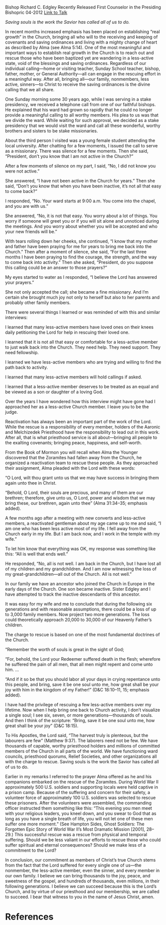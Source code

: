 Bishop Richard C. Edgley
Recently Released First Counselor in the Presiding Bishopric
04-2012
[Link to Talk](https://www.churchofjesuschrist.org/study/general-conference/2012/04/the-rescue-for-real-growth?lang=eng)

_Saving souls is the work the Savior has called all of us to do._

In recent months increased emphasis has been placed on establishing “real growth” in the Church, bringing all who will to the receiving and keeping of covenants and saving ordinances and living with a mighty change of heart as described by Alma (see Alma 5:14). One of the most meaningful and important ways to establish real growth in the Church is to reach out and rescue those who have been baptized yet are wandering in a less-active state, void of the blessings and saving ordinances. Regardless of our individual calling—home or visiting teacher, Sunday School teacher, bishop, father, mother, or General Authority—all can engage in the rescuing effort in a meaningful way. After all, bringing all—our family, nonmembers, less active, sinners—to Christ to receive the saving ordinances is the divine calling that we all share.

One Sunday morning some 30 years ago, while I was serving in a stake presidency, we received a telephone call from one of our faithful bishops. He explained that his ward had grown so rapidly that he could no longer provide a meaningful calling to all worthy members. His plea to us was that we divide the ward. While waiting for such approval, we decided as a stake presidency that we would visit the ward and call all these wonderful, worthy brothers and sisters to be stake missionaries.

About the third person I visited was a young female student attending the local university. After chatting for a few moments, I issued the call to serve as a missionary. There was silence for a few moments. Then she said, “President, don’t you know that I am not active in the Church?”

After a few moments of silence on my part, I said, “No, I did not know you were not active.”

She answered, “I have not been active in the Church for years.” Then she said, “Don’t you know that when you have been inactive, it’s not all that easy to come back?”

I responded, “No. Your ward starts at 9:00 a.m. You come into the chapel, and you are with us.”

She answered, “No, it is not that easy. You worry about a lot of things. You worry if someone will greet you or if you will sit alone and unnoticed during the meetings. And you worry about whether you will be accepted and who your new friends will be.”

With tears rolling down her cheeks, she continued, “I know that my mother and father have been praying for me for years to bring me back into the Church.” Then after a moment of silence, she said, “For the last three months I have been praying to find the courage, the strength, and the way to come back into activity.” Then she asked, “President, do you suppose this calling could be an answer to those prayers?”

My eyes started to water as I responded, “I believe the Lord has answered your prayers.”

She not only accepted the call; she became a fine missionary. And I’m certain she brought much joy not only to herself but also to her parents and probably other family members.

There were several things I learned or was reminded of with this and similar interviews:





I learned that many less-active members have loved ones on their knees daily petitioning the Lord for help in rescuing their loved one.





I learned that it is not all that easy or comfortable for a less-active member to just walk back into the Church. They need help. They need support. They need fellowship.





I learned we have less-active members who are trying and willing to find the path back to activity.





I learned that many less-active members will hold callings if asked.





I learned that a less-active member deserves to be treated as an equal and be viewed as a son or daughter of a loving God.





Over the years I have wondered how this interview might have gone had I approached her as a less-active Church member. I leave you to be the judge.



Reactivation has always been an important part of the work of the Lord. While the rescue is a responsibility of every member, holders of the Aaronic and Melchizedek Priesthood have the responsibility to lead out in this work. After all, that is what priesthood service is all about—bringing all people to the exalting covenants; bringing peace, happiness, and self-worth.

From the Book of Mormon you will recall when Alma the Younger discovered that the Zoramites had fallen away from the Church, he organized a reactivation team to rescue these people. As they approached their assignment, Alma pleaded with the Lord with these words:

“O Lord, wilt thou grant unto us that we may have success in bringing them again unto thee in Christ.

“Behold, O Lord, their souls are precious, and many of them are our brethren; therefore, give unto us, O Lord, power and wisdom that we may bring these, our brethren, again unto thee” (Alma 31:34–35; emphasis added).

A few months ago after a meeting with new converts and less-active members, a reactivated gentleman about my age came up to me and said, “I am one who has been less active most of my life. I fell away from the Church early in my life. But I am back now, and I work in the temple with my wife.”

To let him know that everything was OK, my response was something like this: “All is well that ends well.”

He responded, “No, all is not well. I am back in the Church, but I have lost all of my children and my grandchildren. And I am now witnessing the loss of my great-grandchildren—all out of the Church. All is not well.”

In our family we have an ancestor who joined the Church in Europe in the early days of the Church. One son became inactive. Sister Edgley and I have attempted to track the inactive descendants of this ancestor.

It was easy for my wife and me to conclude that during the following six generations and with reasonable assumptions, there could be a loss of up to 3,000 family members. Now project two more generations. The loss could theoretically approach 20,000 to 30,000 of our Heavenly Father’s children.

The charge to rescue is based on one of the most fundamental doctrines of the Church.

“Remember the worth of souls is great in the sight of God;



“For, behold, the Lord your Redeemer suffered death in the flesh; wherefore he suffered the pain of all men, that all men might repent and come unto him. …

“And if it so be that you should labor all your days in crying repentance unto this people, and bring, save it be one soul unto me, how great shall be your joy with him in the kingdom of my Father!” (D&C 18:10–11, 15; emphasis added).

I have had the privilege of rescuing a few less-active members over my lifetime. Now when I help bring one back to Church activity, I don’t visualize a single soul; I see six, seven, or more generations—thousands of souls. And then I think of the scripture: “Bring, save it be one soul unto me, how great shall be your joy” (D&C 18:15).

To His Apostles, the Lord said, “The harvest truly is plenteous, but the labourers are few” (Matthew 9:37). The laborers need not be few. We have thousands of capable, worthy priesthood holders and millions of committed members of the Church in all parts of the world. We have functioning ward councils, priesthood quorums, Relief Societies, and other organizations all with the charge to rescue. Saving souls is the work the Savior has called all of us to do.

Earlier in my remarks I referred to the prayer Alma offered as he and his companions embarked on the rescue of the Zoramites. During World War II approximately 500 U.S. soldiers and supporting locals were held captive in a prison camp. Because of the suffering and concern for their safety, a volunteer force of approximately 100 U.S. soldiers was selected to rescue these prisoners. After the volunteers were assembled, the commanding officer instructed them something like this: “This evening you men meet with your religious leaders, you kneel down, and you swear to God that as long as you have a single breath of life, you will not let one of these men suffer one more moment.” (See Hampton Sides, Ghost Soldiers: The Forgotten Epic Story of World War II’s Most Dramatic Mission [2001], 28–29.) This successful rescue was a rescue from physical and temporal suffering. Should we be less valiant in our efforts to rescue those who could suffer spiritual and eternal consequences? Should we make less of a commitment to the Lord?

In conclusion, our commitment as members of Christ’s true Church stems from the fact that the Lord suffered for every single one of us—the nonmember, the less-active member, even the sinner, and every member in our own family. I believe we can bring thousands to the joy, peace, and sweetness of the gospel, and hundreds of thousands, even millions, in their following generations. I believe we can succeed because this is the Lord’s Church, and by virtue of our priesthood and our membership, we are called to succeed. I bear that witness to you in the name of Jesus Christ, amen.

# References
